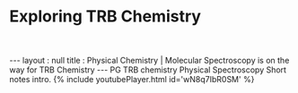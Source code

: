 <h1>Exploring TRB Chemistry</h1><br><br>---
layout : null
title : Physical Chemistry | Molecular Spectroscopy is on the way for TRB Chemistry
---
PG TRB chemistry Physical Spectroscopy Short notes intro.
{% include youtubePlayer.html id='wN8q7IbR0SM' %}<br>